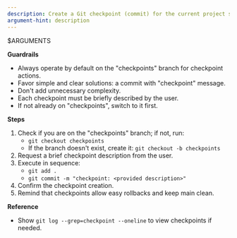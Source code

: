 ```yaml
---
description: Create a Git checkpoint (commit) for the current project state on the checkpoints branch.
argument-hint: description
---
```


$ARGUMENTS
<!-- GIT:START -->
**Guardrails**
- Always operate by default on the "checkpoints" branch for checkpoint actions.
- Favor simple and clear solutions: a commit with "checkpoint" message.
- Don't add unnecessary complexity.
- Each checkpoint must be briefly described by the user.
- If not already on "checkpoints", switch to it first.

**Steps**
1. Check if you are on the "checkpoints" branch; if not, run:
    - `git checkout checkpoints`
    - If the branch doesn't exist, create it: `git checkout -b checkpoints`
2. Request a brief checkpoint description from the user.
3. Execute in sequence:
    - `git add .`
    - `git commit -m "checkpoint: <provided description>"`
4. Confirm the checkpoint creation.
5. Remind that checkpoints allow easy rollbacks and keep main clean.

**Reference**
- Show `git log --grep=checkpoint --oneline` to view checkpoints if needed.
<!-- GIT:END -->
